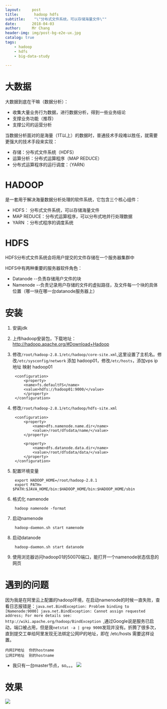 ```yaml
---
layout:     post
title:     	 hadoop hdfs
subtitle:    "\"分布式文件系统，可以存储海量文件\""
date:       2018-04-03
author:     Mr Chang
header-img: img/post-bg-e2e-ux.jpg
catalog: true
tags:
    - hadoop
    - hdfs
    - big-data-study
    
---
```



# 大数据

大数据到底在干嘛（数据分析）：

* 收集大量业务行为数据，进行数据分析，得到一些业务结论
* 支撑业务功能（推荐）
* 支撑公司的运营分析


当数据分析面对的是海量（1T以上）的数据时，普通技术手段难以胜任，就需要更强大的技术手段来实现：

* 存储：分布式文件系统（HDFS）
* 运算分析：分布式运算程序（MAP REDUCE）
* 分布式运算程序的运行调度：（YARN）


# HADOOP

是一套用于解决海量数据分析处理的软件系统，它包含三个核心组件：

  * HDFS： 分布式文件系统，可以存储海量文件
  * MAP REDUCE：分布式运算程序，可以分布式地并行处理数据
  *  YARN ：分布式程序的调度系统

# HDFS

HDFS分布式文件系统会将用户提交的文件存储在一个服务器集群中

HDFS中有两种重要的服务器软件角色：

* Datanode --负责存储用户文件的块
* Namenode --负责记录用户存储的文件的虚拟路径，及文件每一个块的具体位置（哪一块在哪一台datanode服务器上）

# 安装

1. 安装jdk
2. 上传hadoop安装包，下载地址：http://hadoop.apache.org/#Download+Hadoop
3. 修改`/root/hadoop-2.8.1/etc/hadoop/core-site.xml`,这里设置了主机名。修改`/etc/sysconfig/network`
	添加 hadoop01，修改`/etc/hosts`，添加vps ip地址 映射 hadoop01
	
		<configuration>
			<property>
			<name>fs.defaultFS</name>
			<value>hdfs://hadoop01:9000/</value>
			</property>
		</configuration>
		
4. 修改`/root/hadoop-2.8.1/etc/hadoop/hdfs-site.xml`

		<configuration>
			<property>
				<name>dfs.namenode.name.dir</name>
				<value>/root/dfsdata/name/</value>
			</property>
	
			<property>
				<name>dfs.datanode.data.dir</name>
				<value>/root/dfsdata/data/</value>
			</property>
		</configuration>
		
5. 配置环境变量

		export HADOOP_HOME=/root/hadoop-2.8.1
		export PATH= $PATH:$JAVA_HOME/bin:$HADOOP_HOME/bin:$HADOOP_HOME/sbin

6. 格式化 namenode 

		hadoop namenode -format
		
7. 启动namenode

		hadoop-daemon.sh start namenode


8. 启动datanode

		hadoop-daemon.sh start datanode
		
9. 使用浏览器访问hadoop01的50070端口，能打开一个namenode状态信息的网页

# 遇到的问题

因为我是在阿里云上配置的hadoop环境，在启动namenode的时候一直失败，查看日志报错是：`java.net.BindException: Problem binding to [Namenode:9000] java.net.BindException: Cannot assign requested address; For more details see:  http://wiki.apache.org/hadoop/BindException
`,通过Google说是服务已启动，端口被占用，但是我`netstat -a | grep 9000`发现并没有。折腾了很多次，直到提交工单给阿里发现无法绑定公网IP的地址，即在 /etc/hosts 需要这样设置。

	内网IP地址  你的hostname
	公网IP地址  别的hostname
	
 * 我只有一台master节点，so。。。
 ![](https://cdn-blog.oss-cn-beijing.aliyuncs.com/18-4-3/36601488.jpg)
	
# 效果

![](https://cdn-blog.oss-cn-beijing.aliyuncs.com/18-4-3/58061162.jpg)


